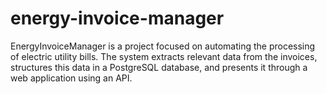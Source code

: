 # energy-invoice-manager
EnergyInvoiceManager is a project focused on automating the processing of electric utility bills. The system extracts relevant data from the invoices, structures this data in a PostgreSQL database, and presents it through a web application using an API.
